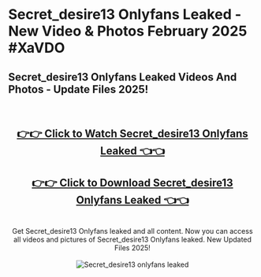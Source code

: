 # Secret_desire13 Onlyfans Leaked - New Video & Photos February 2025 #XaVDO

<h2>Secret_desire13 Onlyfans Leaked Videos And Photos - Update Files 2025!</h2>
<br>
<div align="center">
<h2><a href="https://links2leaks.com?utm_source=secret_desire13&utm_medium=git102" rel="nofollow">👉👉 Click to Watch Secret_desire13 Onlyfans Leaked 👈👈</a></h2>
<h2><a href="https://links2leaks.com?utm_source=secret_desire13&utm_medium=git102" rel="nofollow">👉👉 Click to Download Secret_desire13 Onlyfans Leaked 👈👈</a></h2>
<br>
Get Secret_desire13 Onlyfans leaked and all content. Now you can access all videos and pictures of Secret_desire13 Onlyfans leaked. New Updated Files 2025!
<br>
<br>
<a href="https://links2leaks.com?utm_source=secret_desire13&utm_medium=git102" rel="nofollow" data-target="animated-image.originalLink"><img src="https://i.ibb.co/Gkj2r4b/banner.png" alt="Secret_desire13 onlyfans leaked" style="max-width: 100%; display: inline-block;" data-target="animated-image.originalImage"></a>
</div>
<br>
